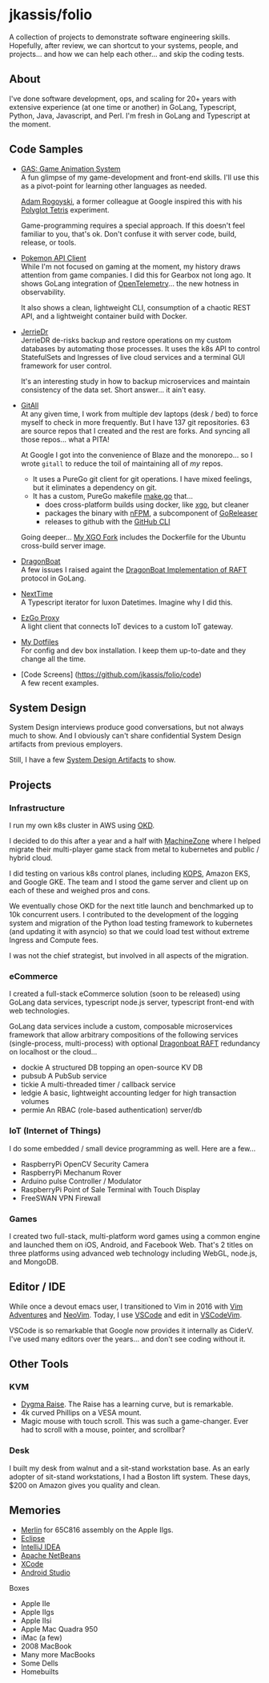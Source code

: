 jkassis/folio
=============
A collection of projects to demonstrate software engineering skills. Hopefully, after review, we can shortcut to your systems, people, and projects... and how we can help each other... and skip the coding tests.


About
-----
I've done software development, ops, and scaling for 20+ years with extensive experience (at one time or another) in GoLang, Typescript, Python, Java, Javascript, and Perl.  I'm fresh in GoLang and Typescript at the moment.


Code Samples
------------

* [GAS: Game Animation System](https://github.com/jkassis/gas)  
  A fun glimpse of my game-development and front-end skills. I'll use this as a pivot-point for learning other languages as needed.

  [Adam Rogoyski](https://github.com/adamrogoyski), a former colleague at Google inspired this with his [Polyglot Tetris](https://github.com/adamrogoyski/tetris) experiment.

  Game-programming requires a special approach. If this doesn't feel familiar to you, that's ok. Don't confuse it with server code, build, release, or tools.

* [Pokemon API Client](https://github.com/jkassis/pokemoncli)  
  While I'm not focused on gaming at the moment, my history draws attention from game companies. I did this for Gearbox not long ago. It shows GoLang integration of [OpenTelemetry](https://opentelemetry.io/)... the new hotness in observability.

  It also shows a clean, lightweight CLI, consumption of a chaotic REST API, and a lightweight container build with Docker.

* [JerrieDr](https://github.com/jkassis/jerriedr)  
  JerrieDR de-risks backup and restore operations on my custom databases by automating those processes. It uses the k8s API to control StatefulSets and Ingresses of live cloud services and a terminal GUI framework for user control.

  It's an interesting study in how to backup microservices and maintain consistency of the data set. Short answer... it ain't easy.

* [GitAll](https://github.com/jkassis/gitall)  
  At any given time, I work from multiple dev laptops (desk / bed) to force myself to check in more frequently. But I have 137 git repositories. 63 are source repos that I created and the rest are forks. And syncing all those repos... what a PITA!
  
  At Google I got into the convenience of Blaze and the monorepo... so I wrote `gitall` to reduce the toil of maintaining all of *my* repos.
  
  * It uses a PureGo git client for git operations. I have mixed feelings, but it eliminates a dependency on git.
  * It has a custom, PureGo makefile [make.go](https://github.com/jkassis/gitall/blob/master/bin/make.go) that...
    * does cross-platform builds using docker, like [xgo](https://github.com/karalabe/xgo), but cleaner
    * packages the binary with [nFPM](https://github.com/goreleaser/nfpm), a subcomponent of [GoReleaser](https://github.com/goreleaser)
    * releases to github with the [GitHub CLI](https://cli.github.com/)

  Going deeper... [My XGO Fork](https://github.com/jkassis/xgo) includes the Dockerfile for the Ubuntu cross-build server image.

* [DragonBoat](https://github.com/lni/dragonboat/issues?q=jkassis)  
  A few issues I raised againt the [DragonBoat Implementation of RAFT](https://github.com/lni/dragonboat) protocol in GoLang.

* [NextTime](https://github.com/jkassis/nexttime)  
  A Typescript iterator for luxon Datetimes. Imagine why I did this.

* [EzGo Proxy](https://github.com/jkassis/ezgo/blob/master/proxy/client.go)  
  A light client that connects IoT devices to a custom IoT gateway.

* [My Dotfiles](https://github.com/jkassis/home)  
  For config and dev box installation. I keep them up-to-date and they change all the time.

 * [Code Screens] (https://github.com/jkassis/folio/code)  
   A few recent examples.


System Design
-------------
System Design interviews produce good conversations, but not always much to show. And I obviously can't share confidential System Design artifacts from previous employers.

Still, I have a few [System Design Artifacts](https://github.com/jkassis/folio/systemdesign) to show.




Projects
--------

### Infrastructure
I run my own k8s cluster in AWS using [OKD](https://www.okd.io/).

I decided to do this after a year and a half with [MachineZone](https://mz.com) where I helped migrate their multi-player game stack from metal to kubernetes and public / hybrid cloud.

I did testing on various k8s control planes, including [KOPS](https://github.com/kubernetes/kops), Amazon EKS, and Google GKE. The team and I stood the game server and client up on each of these and weighed pros and cons.

We eventually chose OKD for the next title launch and benchmarked up to 10k concurrent users. I contributed to the development of the logging system and migration of the Python load testing framework to kubernetes (and updating it with asyncio) so that we could load test without extreme Ingress and Compute fees.

I was not the chief strategist, but involved in all aspects of the migration.

### eCommerce
I created a full-stack eCommerce solution (soon to be released) using GoLang data services, typescript node.js server, typescript front-end with web technologies.

GoLang data services include a custom, composable microservices framework that allow arbitrary compositions of the following services (single-process, multi-process) with optional [Dragonboat RAFT](https://github.com/lni/dragonboat) redundancy on localhost or the cloud...
* dockie
  A structured DB topping an open-source KV DB
* pubsub
  A PubSub service
* tickie
  A multi-threaded timer / callback service
* ledgie
  A basic, lightweight accounting ledger for high transaction volumes
* permie
  An RBAC (role-based authentication) server/db

### IoT (Internet of Things)
I do some embedded / small device programming as well. Here are a few...

 * RaspberryPi OpenCV Security Camera
 * RaspberryPi Mechanum Rover
 * Arduino pulse Controller / Modulator
 * RaspberryPi Point of Sale Terminal with Touch Display
 * FreeSWAN VPN Firewall

### Games
I created two full-stack, multi-platform word games using a common engine and launched them on iOS, Android, and Facebook Web. That's 2 titles on three platforms using advanced web technology including WebGL, node.js, and MongoDB.


Editor / IDE
------------
While once a devout emacs user, I transitioned to Vim in 2016 with [Vim Adventures](https://vim-adventures.com/) and [NeoVim](https://neovim.io/).  Today, I use [VSCode](https://code.visualstudio.com/) and edit in [VSCodeVim](https://github.com/VSCodeVim/Vim).

VSCode is so remarkable that Google now provides it internally as CiderV.  I've used many editors over the years... and don't see coding without it.


Other Tools
-----------
### KVM
* [Dygma Raise](https://dygma.com/). The Raise has a learning curve, but is remarkable.
* 4k curved Phillips on a VESA mount.
* Magic mouse with touch scroll. This was such a game-changer. Ever had to scroll with a mouse, pointer, and scrollbar?

### Desk
I built my desk from walnut and a sit-stand workstation base. As an early adopter of sit-stand workstations, I had a Boston lift system. These days, $200 on Amazon gives you quality and clean.


Memories
--------
 * [Merlin](https://brutaldeluxe.fr/products/crossdevtools/merlin/)
   for 65C816 assembly on the Apple IIgs.
 * [Eclipse](https://eclipse.org)
 * [IntelliJ IDEA](https://www.jetbrains.com/idea/)
 * [Apache NetBeans](https://netbeans.apache.org/)
 * [XCode](https://developer.apple.com/xcode/)
 * [Android Studio](https://developer.android.com/studio)

Boxes
* Apple IIe
* Apple IIgs
* Apple IIsi
* Apple Mac Quadra 950
* iMac (a few)
* 2008 MacBook
* Many more MacBooks
* Some Dells
* Homebuilts
